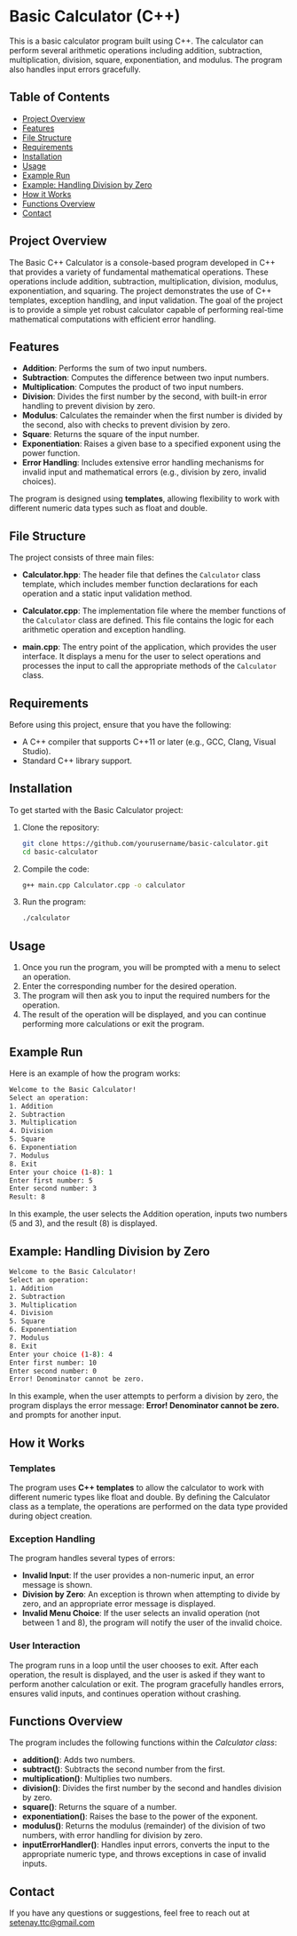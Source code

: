 # Basic Calculator (C++)

This is a basic calculator program built using C++. The calculator can perform several arithmetic operations including addition, subtraction, multiplication, division, square, exponentiation, and modulus. The program also handles input errors gracefully.

## Table of Contents

- [Project Overview](#project-overview)
- [Features](#features)
- [File Structure](#file-structure)
- [Requirements](#requirements)
- [Installation](#installation)
- [Usage](#usage)
- [Example Run](#example-run)
- [Example: Handling Division by Zero](example-handling-division-by-zero)
- [How it Works](#how-it-works)
- [Functions Overview](#functions-overview)
- [Contact](#contact)

## Project Overview

The Basic C++ Calculator is a console-based program developed in C++ that provides a variety of fundamental mathematical operations. These operations include addition, subtraction, multiplication, division, modulus, exponentiation, and squaring. The project demonstrates the use of C++ templates, exception handling, and input validation. The goal of the project is to provide a simple yet robust calculator capable of performing real-time mathematical computations with efficient error handling.

## Features

- **Addition**: Performs the sum of two input numbers.
- **Subtraction**: Computes the difference between two input numbers.
- **Multiplication**: Computes the product of two input numbers.
- **Division**: Divides the first number by the second, with built-in error handling to prevent division by zero.
- **Modulus**: Calculates the remainder when the first number is divided by the second, also with checks to prevent division by zero.
- **Square**: Returns the square of the input number.
- **Exponentiation**: Raises a given base to a specified exponent using the power function.
- **Error Handling**: Includes extensive error handling mechanisms for invalid input and mathematical errors (e.g., division by zero, invalid choices).

The program is designed using **templates**, allowing flexibility to work with different numeric data types such as float and double.

## File Structure

The project consists of three main files:

- **Calculator.hpp**: The header file that defines the `Calculator` class template, which includes member function declarations for each operation and a static input validation method.
  
- **Calculator.cpp**: The implementation file where the member functions of the `Calculator` class are defined. This file contains the logic for each arithmetic operation and exception handling.

- **main.cpp**: The entry point of the application, which provides the user interface. It displays a menu for the user to select operations and processes the input to call the appropriate methods of the `Calculator` class.

## Requirements

Before using this project, ensure that you have the following:

- A C++ compiler that supports C++11 or later (e.g., GCC, Clang, Visual Studio).
- Standard C++ library support.

## Installation

To get started with the Basic Calculator project:

1. Clone the repository:
   ```bash
   git clone https://github.com/yourusername/basic-calculator.git
   cd basic-calculator
3. Compile the code:
   ```bash
   g++ main.cpp Calculator.cpp -o calculator
4. Run the program:
   ```bash
   ./calculator

## Usage 

1. Once you run the program, you will be prompted with a menu to select an operation.
2. Enter the corresponding number for the desired operation.
3. The program will then ask you to input the required numbers for the operation.
4. The result of the operation will be displayed, and you can continue performing more calculations or exit the program.


## Example Run

Here is an example of how the program works:

```bash
Welcome to the Basic Calculator!
Select an operation:
1. Addition
2. Subtraction
3. Multiplication
4. Division
5. Square
6. Exponentiation
7. Modulus
8. Exit
Enter your choice (1-8): 1
Enter first number: 5
Enter second number: 3
Result: 8
```
In this example, the user selects the Addition operation, inputs two numbers (5 and 3), and the result (8) is displayed.

## Example: Handling Division by Zero 
```bash
Welcome to the Basic Calculator!
Select an operation:
1. Addition
2. Subtraction
3. Multiplication
4. Division
5. Square
6. Exponentiation
7. Modulus
8. Exit
Enter your choice (1-8): 4
Enter first number: 10
Enter second number: 0
Error! Denominator cannot be zero.
```
In this example, when the user attempts to perform a division by zero, the program displays the error message: **Error! Denominator cannot be zero.** and prompts for another input.

## How it Works
### Templates
The program uses **C++ templates** to allow the calculator to work with different numeric types like float and double. By defining the Calculator class as a template, the operations are performed on the data type provided during object creation.
### Exception Handling
The program handles several types of errors:
- **Invalid Input**: If the user provides a non-numeric input, an error message is shown.
- **Division by Zero**: An exception is thrown when attempting to divide by zero, and an appropriate error message is displayed.
- **Invalid Menu Choice**:  If the user selects an invalid operation (not between 1 and 8), the program will notify the user of the invalid choice.
### User Interaction
The program runs in a loop until the user chooses to exit. After each operation, the result is displayed, and the user is asked if they want to perform another calculation or exit. The program gracefully handles errors, ensures valid inputs, and continues operation without crashing.

##  Functions Overview
The program includes the following functions within the _Calculator class_:
- **addition()**: Adds two numbers.
- **subtract()**: Subtracts the second number from the first.
- **multiplication()**: Multiplies two numbers.
- **division()**: Divides the first number by the second and handles division by zero.
- **square()**: Returns the square of a number.
- **exponentiation()**: Raises the base to the power of the exponent.
- **modulus()**: Returns the modulus (remainder) of the division of two numbers, with error handling for division by zero.
- **inputErrorHandler()**: Handles input errors, converts the input to the appropriate numeric type, and throws exceptions in case of invalid inputs.

## Contact
If you have any questions or suggestions, feel free to reach out at setenay.ttc@gmail.com
 







     
   
     
